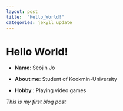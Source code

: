 ```yaml
---
layout: post
title:  "Hello_World!"
categories: jekyll update
---
```



# Hello World!

- **Name**: Seojin Jo

- **About me**: Student of Kookmin-University

- **Hobby** : Playing video games

*This is my first blog post*
